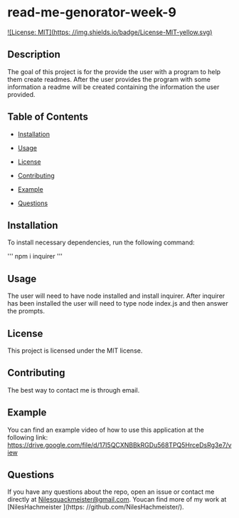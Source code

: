 
# read-me-genorator-week-9
[![License: MIT](https: //img.shields.io/badge/License-MIT-yellow.svg)](https://opensource.org/licenses/MIT)

## Description

The goal of this project is for the provide the user with a program to help them create readmes. After the user provides the program with some information a readme will be created containing the information the user provided.

## Table of Contents

* [Installation
  ](#installation)  

* [Usage
  ](#usage)

* [License
  ](#license)

* [Contributing
  ](#contributing)

* [Example
  ](#example)

* [Questions
  ](#questions)



## Installation

To install necessary dependencies, run the following command:

'''
npm i inquirer
'''

## Usage

The user will need to have node installed and install inquirer. After inquirer has been installed the user will need to type node index.js and then answer the prompts.

## License

This project is licensed under the MIT license.

## Contributing

The best way to contact me is through email.


## Example

You can find an example video of how to use this application at the following link:
https://drive.google.com/file/d/17I5QCXNBBkRGDu568TPQ5HrceDsRg3e7/view
## Questions

If you have any questions about the repo, open an issue or contact me directly at Nilesquackmeister@gmail.com. Youcan find more of my work at [NilesHachmeister
  ](https: //github.com/NilesHachmeister/).